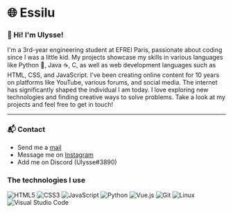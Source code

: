# 🌐 Essilu

### 👋 Hi! I'm Ulysse! 
I'm a 3rd-year engineering student at EFREI Paris, passionate about coding since I was a little kid. My projects showcase my skills in various languages like Python 🐍, Java ☕, C, as well as web development languages such as HTML, CSS, and JavaScript. I've been creating online content for 10 years on platforms like YouTube, various forums, and social media. The internet has significantly shaped the individual I am today. I love exploring new technologies and finding creative ways to solve problems. Take a look at my projects and feel free to get in touch!


---

### 📬 Contact
- Send me a [mail](mailto:juget.ulysse@gmail.com)
- Message me on [Instagram](https://www.instagram.com/ulysse333_/)
- Add me on Discord (Ulysse#3890)


### The technologies I use
![HTML5](https://img.shields.io/badge/html-%23E34F26.svg?style=flat&logo=html5&logoColor=white)
![CSS3](https://img.shields.io/badge/css-%231572B6.svg?style=flat&logo=css3&logoColor=white)
![JavaScript](https://img.shields.io/badge/javascript-%23323330.svg?style=flat&logo=javascript&logoColor=%23F7DF1E)
![Python](https://img.shields.io/badge/python-3670A0?style=flat&logo=python&logoColor=ffdd54)
![Vue.js](https://img.shields.io/badge/vuejs-%2335495e.svg?style=flat&logo=vuedotjs&logoColor=%234FC08D)
![Git](https://img.shields.io/badge/git-%23F05033.svg?style=flat&logo=git&logoColor=white)
![Linux](https://img.shields.io/badge/linux-FCC624?style=flat&logo=linux&logoColor=black)
![Visual Studio Code](https://img.shields.io/badge/vscode-0078d7.svg?style=flat&logo=visual-studio-code&logoColor=white)
